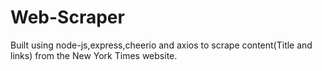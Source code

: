 # Web-Scraper
Built using node-js,express,cheerio and axios to scrape content(Title and links) from the New York Times website.
